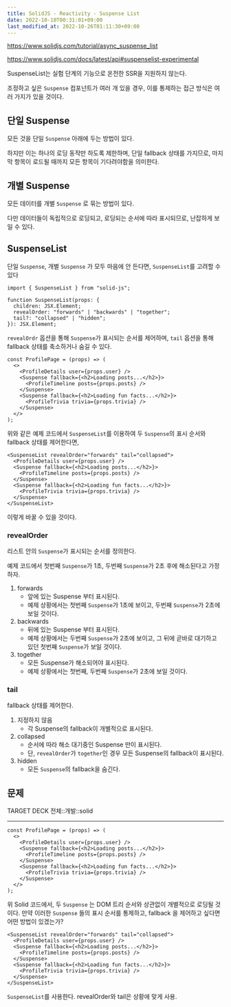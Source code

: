 ```yaml
---
title: SolidJS - Reactivity - Suspense List
date: 2022-10-10T00:31:01+09:00
last_modified_at: 2022-10-26T01:11:30+09:00
---
```


https://www.solidjs.com/tutorial/async_suspense_list

https://www.solidjs.com/docs/latest/api#suspenselist-experimental

SuspenseList는 실험 단계의 기능으로 온전한 SSR을 지원하지 않는다.

조정하고 싶은 `Suspense` 컴포넌트가 여러 개 있을 경우, 이를 통제하는 접근 방식은 여러 가지가 있을 것이다.

## 단일 Suspense

모든 것을 단일 `Suspense` 아래에 두는 방법이 있다.

하지만 이는 하나의 로딩 동작만 하도록 제한하며, 단일 fallback 상태를 가지므로, 마지막 항목이 로드될 때까지 모든 항목이 기다려야함을 의미한다.

## 개별 Suspense

모든 데이터를 개별 `Suspense` 로 묶는 방법이 있다.

다만 데이터들이 독립적으로 로딩되고, 로딩되는 순서에 따라 표시되므로, 난잡하게 보일 수 있다.

## SuspenseList

단일 `Suspense`, 개별 `Suspense` 가 모두 마음에 안 든다면, `SuspenseList`를 고려할 수 있다

```tsx
import { SuspenseList } from "solid-js";

function SuspenseList(props: {
  children: JSX.Element;
  revealOrder: "forwards" | "backwards" | "together";
  tail?: "collapsed" | "hidden";
}): JSX.Element;
```

`revealOrdr` 옵션을 통해 `Suspense`가 표시되는 순서를 제어하며, `tail` 옵션을 통해 fallback 상태를 축소하거나 숨길 수 있다.

```tsx
const ProfilePage = (props) => (
  <>
    <ProfileDetails user={props.user} />
    <Suspense fallback={<h2>Loading posts...</h2>}>
      <ProfileTimeline posts={props.posts} />
    </Suspense>
    <Suspense fallback={<h2>Loading fun facts...</h2>}>
      <ProfileTrivia trivia={props.trivia} />
    </Suspense>
  </>
);
```

위와 같은 예제 코드에서 `SuspenseList`를 이용하여 두 `Suspense`의 표시 순서와 fallback 상태를 제어한다면,

```tsx
<SuspenseList revealOrder="forwards" tail="collapsed">
  <ProfileDetails user={props.user} />
  <Suspense fallback={<h2>Loading posts...</h2>}>
    <ProfileTimeline posts={props.posts} />
  </Suspense>
  <Suspense fallback={<h2>Loading fun facts...</h2>}>
    <ProfileTrivia trivia={props.trivia} />
  </Suspense>
</SuspenseList>
```

이렇게 바꿀 수 있을 것이다.

### revealOrder

리스트 안의 `Suspense`가 표시되는 순서를 정의한다.

예제 코드에서 첫번째 `Suspense`가 1초, 두번째 `Suspense`가 2초 후에 해소된다고 가정하자.

1. forwards
	- 앞에 있는 Suspense 부터 표시된다.
	- 예제 상황에서는 첫번째 `Suspense`가 1초에 보이고, 두번째 `Suspense`가 2초에 보일 것이다.
2. backwards
	- 뒤에 있는 Suspense 부터 표시된다.
	- 예제 상황에서는 두번째 `Suspense`가 2초에 보이고, 그 뒤에 곧바로 대기하고 있던 첫번째 `Suspense`가 보일 것이다.
3. together
	- 모든 Suspense가 해소되어야 표시된다.
	- 예제 상황에서는 첫번째, 두번째 `Suspense`가 2초에 보일 것이다.

### tail

fallback 상태를 제어한다.

1. 지정하지 않음
	- 각 Suspense의 fallback이 개별적으로 표시된다.
2. collapsed
	- 순서에 따라 해소 대기중인 Suspense 만이 표시된다.
	- 단, `revealOrder`가 `together`인 경우 모든 Suspense의 fallback이 표시된다.
3. hidden
	- 모든 `Suspense`의 fallback을 숨긴다.

## 문제

TARGET DECK
전체::개발::solid

---

<!--ankiQ-->

```tsx
const ProfilePage = (props) => (
  <>
    <ProfileDetails user={props.user} />
    <Suspense fallback={<h2>Loading posts...</h2>}>
      <ProfileTimeline posts={props.posts} />
    </Suspense>
    <Suspense fallback={<h2>Loading fun facts...</h2>}>
      <ProfileTrivia trivia={props.trivia} />
    </Suspense>
  </>
);
```

위 Solid 코드에서, 두 `Suspense` 는 DOM 트리 순서와 상관없이 개별적으로 로딩될 것이다. 만약 이러한 `Suspense` 들의 표시 순서를 통제하고, fallback 을 제어하고 싶다면 어떤 방법이 있겠는가?

<!--ankiA-->

```tsx
<SuspenseList revealOrder="forwards" tail="collapsed">
  <ProfileDetails user={props.user} />
  <Suspense fallback={<h2>Loading posts...</h2>}>
    <ProfileTimeline posts={props.posts} />
  </Suspense>
  <Suspense fallback={<h2>Loading fun facts...</h2>}>
    <ProfileTrivia trivia={props.trivia} />
  </Suspense>
</SuspenseList>
```

`SuspenseList`를 사용한다. revealOrder와 tail은 상황에 맞게 사용.

<!--ankiE-->
<!--ID: 1665116359312-->
